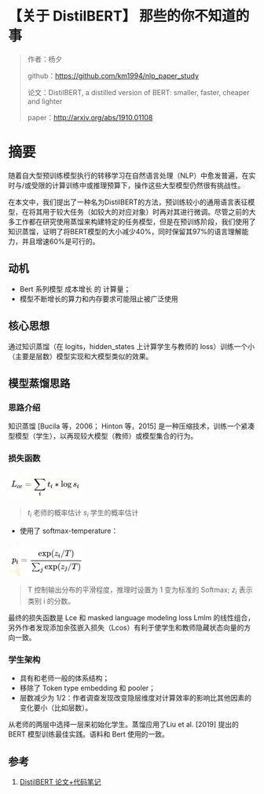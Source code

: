 # 【关于 DistilBERT】 那些的你不知道的事

> 作者：杨夕
> 
> github：https://github.com/km1994/nlp_paper_study
> 
> 论文：DistilBERT, a distilled version of BERT: smaller, faster, cheaper and lighter
> 
> paper：http://arxiv.org/abs/1910.01108

# 摘要

随着自大型预训练模型执行的转移学习在自然语言处理（NLP）中愈发普遍，在实时与/或受限的计算训练中或推理预算下，操作这些大型模型仍然很有挑战性。

在本文中，我们提出了一种名为DistilBERT的方法，预训练较小的通用语言表征模型，在将其用于较大任务（如较大的对应对象）时再对其进行微调。尽管之前的大多工作都在研究使用蒸馏来构建特定的任务模型，但是在预训练阶段，我们使用了知识蒸馏，证明了将BERT模型的大小减少40%，同时保留其97%的语言理解能力，并且增速60%是可行的。

## 动机

- Bert 系列模型 成本增长 的 计算量；
- 模型不断增长的算力和内存要求可能阻止被广泛使用

## 核心思想

通过知识蒸馏（在 logits，hidden_states 上计算学生与教师的 loss）训练一个小（主要是层数）模型实现和大模型类似的效果。

## 模型蒸馏思路

### 思路介绍

知识蒸馏 [Bucila 等，2006； Hinton 等，2015] 是一种压缩技术，训练一个紧凑型模型（学生），以再现较大模型（教师）或模型集合的行为。

### 损失函数

![](img/20200801191212.png)

> $t_i$ 老师的概率估计
> $s_i$ 学生的概率估计

- 使用了 softmax-temperature：

![](img/20200801191434.png)

> T 控制输出分布的平滑程度，推理时设置为 1 变为标准的 Softmax;
> $z_i$ 表示类别 i 的分数。

最终的损失函数是 Lce 和 masked language modeling loss Lmlm 的线性组合，另外作者发现添加余弦嵌入损失（Lcos）有利于使学生和教师隐藏状态向量的方向一致。

### 学生架构

- 具有和老师一般的体系结构；
- 移除了 Token type embedding 和 pooler；
- 层数减少为 1/2：作者调查发现改变隐层维度对计算效率的影响比其他因素的变化要小（比如层数）。

从老师的两层中选择一层来初始化学生。蒸馏应用了Liu et al. [2019] 提出的 BERT 模型训练最佳实践。语料和 Bert 使用的一致。


## 参考

1. [DistilBERT 论文+代码笔记](https://yam.gift/2020/04/27/Paper/2020-04-27-DistilBERT/)



